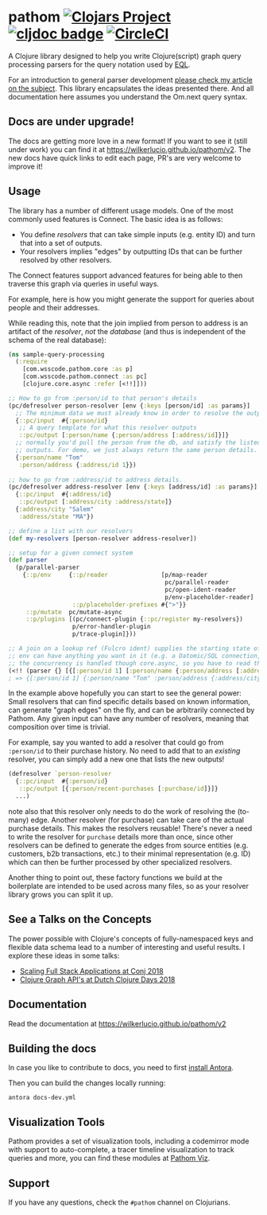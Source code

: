 # pathom [![Clojars Project](https://img.shields.io/clojars/v/com.wsscode/pathom.svg)](https://clojars.org/com.wsscode/pathom) [![cljdoc badge](https://cljdoc.xyz/badge/com.wsscode/pathom)](https://cljdoc.xyz/d/com.wsscode/pathom/CURRENT) [![CircleCI](https://circleci.com/gh/wilkerlucio/pathom.svg?style=svg)](https://circleci.com/gh/wilkerlucio/pathom)

A Clojure library designed to help you write Clojure(script) graph query processing
parsers for the query notation used by [EQL](http://edn-query-language.org).

For an introduction to general parser development
[please check my article on the subject](https://medium.com/@wilkerlucio/implementing-custom-om-next-parsers-f20ca6db1664).
This library encapsulates the ideas presented there.
And all documentation here assumes you understand the Om.next query syntax.

## Docs are under upgrade!

The docs are getting more love in a new format! If you want to see it (still under work)
you can find it at https://wilkerlucio.github.io/pathom/v2. The new docs have quick links
to edit each page, PR's are very welcome to improve it!

## Usage

The library has a number of different usage models. One of the most commonly
used features is Connect.  The basic idea is as follows:

- You define *resolvers* that can take simple inputs (e.g. entity ID) and turn
that into a set of outputs.
- Your resolvers implies "edges" by outputting IDs that can be further resolved
by other resolvers.

The Connect features support advanced features for being able to then traverse
this graph via queries in useful ways.

For example, here is how you might generate the support for queries about
people and their addresses.

While reading this, note that the join implied from person to address is an artifact
of the *resolver*, *not* the *database* (and thus is independent of the schema
of the real database):

```clojure
(ns sample-query-processing
  (:require
    [com.wsscode.pathom.core :as p]
    [com.wsscode.pathom.connect :as pc]
    [clojure.core.async :refer [<!!]]))

;; How to go from :person/id to that person's details
(pc/defresolver person-resolver [env {:keys [person/id] :as params}]
  ;; The minimum data we must already know in order to resolve the outputs
  {::pc/input  #{:person/id}
   ;; A query template for what this resolver outputs
   ::pc/output [:person/name {:person/address [:address/id]}]}
  ;; normally you'd pull the person from the db, and satisfy the listed
  ;; outputs. For demo, we just always return the same person details.
  {:person/name "Tom"
   :person/address {:address/id 1}})
     
;; how to go from :address/id to address details.
(pc/defresolver address-resolver [env {:keys [address/id] :as params}]
  {::pc/input  #{:address/id}
   ::pc/output [:address/city :address/state]}
  {:address/city "Salem"
   :address/state "MA"})

;; define a list with our resolvers
(def my-resolvers [person-resolver address-resolver])

;; setup for a given connect system
(def parser
  (p/parallel-parser
    {::p/env     {::p/reader               [p/map-reader
                                            pc/parallel-reader
                                            pc/open-ident-reader
                                            p/env-placeholder-reader]
                  ::p/placeholder-prefixes #{">"}}
     ::p/mutate  pc/mutate-async
     ::p/plugins [(pc/connect-plugin {::pc/register my-resolvers})
                  p/error-handler-plugin
                  p/trace-plugin]}))

;; A join on a lookup ref (Fulcro ident) supplies the starting state of :person/id 1.
;; env can have anything you want in it (e.g. a Datomic/SQL connection, network service endpoint, etc.)
;; the concurrency is handled though core.async, so you have to read the channel to get the output
(<!! (parser {} [{[:person/id 1] [:person/name {:person/address [:address/city]}]}]))
; => {[:person/id 1] {:person/name "Tom" :person/address {:address/city "Salem"}}}
```

In the example above hopefully you can start to see the general power: Small resolvers
that can find specific details based on known information, can generate
"graph edges" on the fly, and can be arbitrarily connected by Pathom.  Any given
input can have any number of resolvers, meaning that composition over time is trivial.

For example, say you wanted to add a resolver that could go from `:person/id` to
their purchase history.  No need to add that to an *existing* resolver, you can
simply add a new one that lists the new outputs!

```clojure
(defresolver `person-resolver
  {::pc/input  #{:person/id}
   ::pc/output [{:person/recent-purchases [:purchase/id]}]}
  ...)
```

note also that this resolver only needs to do the work of resolving the (to-many) edge. Another
resolver (for purchase) can take care of the actual purchase details.  This makes
the resolvers reusable!  There's never a need to write the resolver for `purchase` details
more than once, since other resolvers can be defined to generate the edges from source
entities  (e.g. customers, b2b transactions, etc.) to their minimal representation
(e.g. ID) which can then be further processed by other specialized resolvers.

Another thing to point out, these factory functions we build at the boilerplate are intended
to be used across many files, so as your resolver library grows you can split it up.

## See a Talks on the Concepts

The power possible with Clojure's concepts of fully-namespaced keys and
flexible data schema lead to a number of interesting and useful results.
I explore these ideas in some talks:

- [Scaling Full Stack Applications at Conj 2018](https://www.youtube.com/watch?v=yyVKf2U8YVg)
- [Clojure Graph API's at Dutch Clojure Days 2018](https://www.youtube.com/watch?v=r3zywlNflJI)

## Documentation

Read the documentation at https://wilkerlucio.github.io/pathom/v2

## Building the docs

In case you like to contribute to docs, you need to first [install Antora](https://docs.antora.org/antora/2.1/install/install-antora/).

Then you can build the changes locally running:

```
antora docs-dev.yml
```

## Visualization Tools

Pathom provides a set of visualization tools, including a codemirror mode with support to
auto-complete, a tracer timeline visualization to track queries and more, you can find these
modules at [Pathom Viz](https://github.com/wilkerlucio/pathom-viz/).

## Support

If you have any questions, check the `#pathom` channel on Clojurians.
